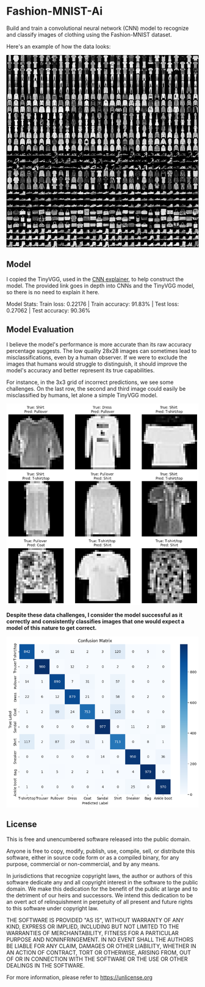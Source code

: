 # Fashion-MNIST-Ai

Build and train a convolutional neural network (CNN) model to recognize and classify images of clothing using the Fashion-MNIST dataset.

Here's an example of how the data looks:

![](https://github.com/EliFebres/Fashion-MNIST-Ai/blob/staging/images/fashion-mnist-logo.png)

## Model

I copied the TinyVGG, used in the [CNN explainer](https://poloclub.github.io/cnn-explainer/), to help construct the model. The provided link goes in depth into CNNs and the TinyVGG model, so there is no need to explain it here.

Model Stats:
Train loss: 0.22176 | Train accuracy: 91.83% | Test loss: 0.27062 | Test accuracy: 90.36%

## Model Evaluation
I believe the model's performance is more accurate than its raw accuracy percentage suggests. The low quality 28x28 images can sometimes lead to misclassifications, even by a human observer. If we were to exclude the images that humans would struggle to distinguish, it should improve the model's accuracy and better represent its true capabilities.

For instance, in the 3x3 grid of incorrect predictions, we see some challenges. On the last row, the second and third image could easily be misclassified by humans, let alone a simple TinyVGG model.

![](https://github.com/EliFebres/Fashion-MNIST-Ai/blob/staging/images/3x3-grid-of-missclassifications.png)

**Despite these data challenges, I consider the model successful as it correctly and consistently classifies images that one would expect a model of this nature to get correct.**

![](https://github.com/EliFebres/Fashion-MNIST-Ai/blob/staging/images/confusion-matrix.png)

## License
This is free and unencumbered software released into the public domain.

Anyone is free to copy, modify, publish, use, compile, sell, or
distribute this software, either in source code form or as a compiled
binary, for any purpose, commercial or non-commercial, and by any
means.

In jurisdictions that recognize copyright laws, the author or authors
of this software dedicate any and all copyright interest in the
software to the public domain. We make this dedication for the benefit
of the public at large and to the detriment of our heirs and
successors. We intend this dedication to be an overt act of
relinquishment in perpetuity of all present and future rights to this
software under copyright law.

THE SOFTWARE IS PROVIDED "AS IS", WITHOUT WARRANTY OF ANY KIND,
EXPRESS OR IMPLIED, INCLUDING BUT NOT LIMITED TO THE WARRANTIES OF
MERCHANTABILITY, FITNESS FOR A PARTICULAR PURPOSE AND NONINFRINGEMENT.
IN NO EVENT SHALL THE AUTHORS BE LIABLE FOR ANY CLAIM, DAMAGES OR
OTHER LIABILITY, WHETHER IN AN ACTION OF CONTRACT, TORT OR OTHERWISE,
ARISING FROM, OUT OF OR IN CONNECTION WITH THE SOFTWARE OR THE USE OR
OTHER DEALINGS IN THE SOFTWARE.

For more information, please refer to <https://unlicense.org>
